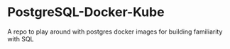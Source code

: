 # PostgreSQL-Docker-Kube
A repo to play around with postgres docker images for building familiarity with SQL
